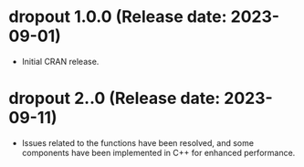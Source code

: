 # dropout 1.0.0 (Release date: 2023-09-01)

- Initial CRAN release.

# dropout 2..0 (Release date: 2023-09-11)

- Issues related to the functions have been resolved, and some components have been implemented in C++ for enhanced performance.

